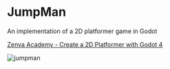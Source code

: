 # JumpMan

An implementation of a 2D platformer game in Godot

[Zenva Academy - Create a 2D Platformer with Godot 4](https://academy.zenva.com/course/create-a-2d-platformer-with-godot-4/)

![jumpman](https://github.com/Teeohbee/JumpMan/assets/12451318/614ffba6-df94-4f0e-8e63-09f631d86fcc)

